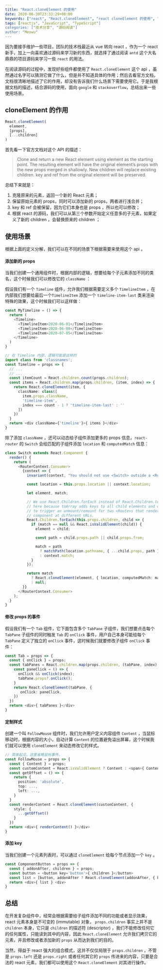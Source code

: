 ```yaml
---
title: "React.cloneElement 的使用"
date: 2020-06-30T23:33:29+08:00
keywords: ["react", "React.cloneElement", "react cloneElement 的使用", "react beginner", "React.cloneElement usage", "react tricks"]
tags: [reactjs", "JavaScript", "TypeScript"]
categories: ["技术分享", "源码阅读"]
author: "Meowu"
---
```


因为要接手维护一些项目，团队的技术栈最近从 vue 转向 react ，作为一个 react 新手，加上一向喜欢通过源码来学习新的东西，就选择了通过阅读 `antd` 这个大名鼎鼎的项目源码来学习一些 `react` 的用法。

在阅读源码的过程中，发现好些组件都使用了 `React.cloneElement` 这个 api ，虽然通过名字可以猜测它做了什么，但是并不知道具体的作用；然后去看官方文档，文档很清晰地描述了它的作用，却没有告诉我们什么场景下需要使用它。于是我根据文档的描述，结合源码的使用，面向 `google` 和 `stackoverflow`，总结出来一些使用场景。

## cloneElement 的作用

```ts
React.cloneElement(
  element,
  [props],
  [...children]
)

```

首先看一下官方文档对这个 API 的描述：

> Clone and return a new React element using element as the starting point. The resulting element will have the original element’s props with the new props merged in shallowly. New children will replace existing children. key and ref from the original element will be preserved.

总结下来就是：

1. 克隆原来的元素，返回一个新的 React 元素；
2. 保留原始元素的 props，同时可以添加新的 props，两者进行浅合并；
3. key 和 ref 会被保留，因为它们本身也是 props ，所以也可以修改；
4. 根据 react 的源码，我们可以从第三个参数开始定义任意多的子元素，如果定义了新的 children ，会替换原来的 children ；

## 使用场景
根据上面的定义分解，我们可以在不同的场景下根据需要来使用这个 api 。

#### 添加新的 props

当我们创建一个通用组件时，根据内部的逻辑，想要给每个子元素添加不同的类名，这个时候我们可以修改它的 `className` ：

假设我们有一个 `Timeline` 组件，允许我们根据需要定义多个 `TimelineItem` ，在内部我们想要给最后一个`TimelineItem` 添加一个 `timeline-item-last` 类来渲染特殊的效果，这个时候我们可以这样做：

```ts
const MyTimeline = () => {
  return (
    <Timeline>
      <TimelineItem>2020-06-01</TimelineItem>
      <TimelineItem>2020-06-08</TimelineItem>
      <TimelineItem>2020-07-05</TimelineItem>
    </Timeline>
  )
}

// 在 Timeline 内部，逻辑可能是这样的
import class from 'classnames';
const Timeline = props => {
  // ...
  // ...
  const itemCount = React.children.count(props.children);
  const items = React.children.map(props.children, (item, index) => {
    return React.cloneElement(item, {
      className: class([
        item.props.className,
        'timeline-item',
        index === count - 1 ? 'timeline-item-last' : ''
      ])
    })
  }
  return <div className={'timeline'}>{ items }</div>
}
```

除了添加 `className` ，还可以动态给子组件添加更多的 props 信息，`react-router` 的 `Switch` 会给匹配的子组件添加 `location` 和 `computedMatch` 信息：

```ts
class Switch extends React.Component {
  render() {
    return (
      <RouterContext.Consumer>
        {context => {
          invariant(context, "You should not use <Switch> outside a <Router>");

          const location = this.props.location || context.location;

          let element, match;

          // We use React.Children.forEach instead of React.Children.toArray().find()
          // here because toArray adds keys to all child elements and we do not want
          // to trigger an unmount/remount for two <Route>s that render the same
          // component at different URLs.
          React.Children.forEach(this.props.children, child => {
            if (match == null && React.isValidElement(child)) {
              element = child;

              const path = child.props.path || child.props.from;

              match = path
                ? matchPath(location.pathname, { ...child.props, path })
                : context.match;
            }
          });

          return match
            ? React.cloneElement(element, { location, computedMatch: match })
            : null;
        }}
      </RouterContext.Consumer>
    );
  }
}

```

#### 修改 props 的事件

假设我们有一个 `Tab` 组件，它下面包含多个 `TabPane` 子组件，我们想要点击每个 `TabPane` 子组件的同时触发 `Tab` 的 `onClick` 事件，用户自己本身可能给每个 `TabPane` 定义了独立的 `onClick` 事件，这时候我们就要修改子组件 `onClick` 事件：

```ts
const Tab = props => {
  const { onClick } = props;
  const tabPanes = React.children.map(props.children, (tabPane, index) => {
    const paneClick = () => {
      onClick && onClick(index);
      tabPane.props?.onClick();
    }
    return React.cloneElement(tabPane, {
       onClick: paneClick,
    })
  })
  return <div>{ tabPanes }</div>
}
```

#### 定制样式

创建一个叫 `FollowMouse` 组件时，我们允许用户定义内容组件 `Content` ，当鼠标移动时，根据内容的大小，自动计算 `Content` 的位置避免溢出屏幕，这个时候我们就可以使用 `cloneElement` 来动态修改它的样式。

```ts
// 简单起见，这里省略鼠标事件。
const FollowMouse = props => {
  const { Content } = props;
  const customContent = React.isValidElement ? Content : <span>{ Content }</span>
  const getOffset = () => {
    return {
      position: 'absolute',
      top: ...,
      left: ...,
    }
  }
  const renderContent = React.cloneElement(custonContent, {
    style: {
      ...getOffset()
    }
  })
  return <div>{ renderContent() }</div>
}
```

#### 添加 key 

当我们创建一个元素列表时，可以通过 `cloneElement` 给每个节点添加一个 `key` 。
```ts
const ComponentButton = props => {
  const { addonAfter, children } = props;
  const button = <button key='button'>{ children }</button>
  const list = [button, addonAfter ? React.cloneElement(addonAfter, { key: 'button-addon' } : null)
  return <div>{ list } <div>
}
```

## 总结
在开发复杂组件中，经常会根据需要给子组件添加不同的功能或者显示效果，react 元素本身是不可变的 (immutable) 对象， `props.children` 事实上并不是 `children` 本身，它只是 `children` 的描述符 (descriptor) ，我们不能修改任何它的任何属性，只能读到其中的内容，因此 `React.cloneElement` 允许我们拷贝它的元素，并且修改或者添加新的 `props` 从而达到我们的目的。

当然，得益于 react 强大的组合模式，这并不仅仅局限于 `props.children` ，不管是 `props.left` 还是 `props.right` 或者任何其它的 `props` 传进来的内容，只要是合法的 react 元素，我们都可以使用这个 `React.cloneElement` 对其进行操作。

